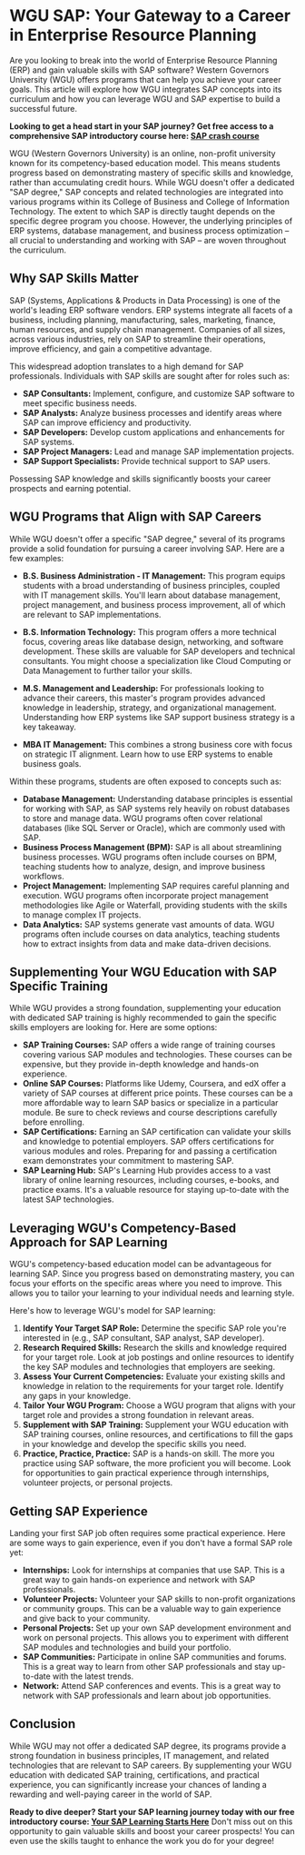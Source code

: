 # WGU SAP: Your Gateway to a Career in Enterprise Resource Planning

Are you looking to break into the world of Enterprise Resource Planning (ERP) and gain valuable skills with SAP software? Western Governors University (WGU) offers programs that can help you achieve your career goals.  This article will explore how WGU integrates SAP concepts into its curriculum and how you can leverage WGU and SAP expertise to build a successful future.

**Looking to get a head start in your SAP journey? Get free access to a comprehensive SAP introductory course here: [SAP crash course](https://udemywork.com/wgu-sap)**

WGU (Western Governors University) is an online, non-profit university known for its competency-based education model. This means students progress based on demonstrating mastery of specific skills and knowledge, rather than accumulating credit hours. While WGU doesn't offer a dedicated "SAP degree," SAP concepts and related technologies are integrated into various programs within its College of Business and College of Information Technology.  The extent to which SAP is directly taught depends on the specific degree program you choose. However, the underlying principles of ERP systems, database management, and business process optimization – all crucial to understanding and working with SAP – are woven throughout the curriculum.

## Why SAP Skills Matter

SAP (Systems, Applications & Products in Data Processing) is one of the world's leading ERP software vendors.  ERP systems integrate all facets of a business, including planning, manufacturing, sales, marketing, finance, human resources, and supply chain management.  Companies of all sizes, across various industries, rely on SAP to streamline their operations, improve efficiency, and gain a competitive advantage.

This widespread adoption translates to a high demand for SAP professionals.  Individuals with SAP skills are sought after for roles such as:

*   **SAP Consultants:** Implement, configure, and customize SAP software to meet specific business needs.
*   **SAP Analysts:** Analyze business processes and identify areas where SAP can improve efficiency and productivity.
*   **SAP Developers:** Develop custom applications and enhancements for SAP systems.
*   **SAP Project Managers:** Lead and manage SAP implementation projects.
*   **SAP Support Specialists:** Provide technical support to SAP users.

Possessing SAP knowledge and skills significantly boosts your career prospects and earning potential.

## WGU Programs that Align with SAP Careers

While WGU doesn't offer a specific "SAP degree," several of its programs provide a solid foundation for pursuing a career involving SAP. Here are a few examples:

*   **B.S. Business Administration - IT Management:** This program equips students with a broad understanding of business principles, coupled with IT management skills.  You'll learn about database management, project management, and business process improvement, all of which are relevant to SAP implementations.

*   **B.S. Information Technology:** This program offers a more technical focus, covering areas like database design, networking, and software development. These skills are valuable for SAP developers and technical consultants.  You might choose a specialization like Cloud Computing or Data Management to further tailor your skills.

*   **M.S. Management and Leadership:** For professionals looking to advance their careers, this master's program provides advanced knowledge in leadership, strategy, and organizational management.  Understanding how ERP systems like SAP support business strategy is a key takeaway.

*   **MBA IT Management:**  This combines a strong business core with focus on strategic IT alignment. Learn how to use ERP systems to enable business goals.

Within these programs, students are often exposed to concepts such as:

*   **Database Management:** Understanding database principles is essential for working with SAP, as SAP systems rely heavily on robust databases to store and manage data. WGU programs often cover relational databases (like SQL Server or Oracle), which are commonly used with SAP.
*   **Business Process Management (BPM):**  SAP is all about streamlining business processes. WGU programs often include courses on BPM, teaching students how to analyze, design, and improve business workflows.
*   **Project Management:** Implementing SAP requires careful planning and execution.  WGU programs often incorporate project management methodologies like Agile or Waterfall, providing students with the skills to manage complex IT projects.
*   **Data Analytics:** SAP systems generate vast amounts of data.  WGU programs often include courses on data analytics, teaching students how to extract insights from data and make data-driven decisions.

## Supplementing Your WGU Education with SAP Specific Training

While WGU provides a strong foundation, supplementing your education with dedicated SAP training is highly recommended to gain the specific skills employers are looking for. Here are some options:

*   **SAP Training Courses:** SAP offers a wide range of training courses covering various SAP modules and technologies.  These courses can be expensive, but they provide in-depth knowledge and hands-on experience.
*   **Online SAP Courses:** Platforms like Udemy, Coursera, and edX offer a variety of SAP courses at different price points. These courses can be a more affordable way to learn SAP basics or specialize in a particular module.  Be sure to check reviews and course descriptions carefully before enrolling.
*   **SAP Certifications:** Earning an SAP certification can validate your skills and knowledge to potential employers. SAP offers certifications for various modules and roles. Preparing for and passing a certification exam demonstrates your commitment to mastering SAP.
*   **SAP Learning Hub:** SAP's Learning Hub provides access to a vast library of online learning resources, including courses, e-books, and practice exams. It's a valuable resource for staying up-to-date with the latest SAP technologies.

## Leveraging WGU's Competency-Based Approach for SAP Learning

WGU's competency-based education model can be advantageous for learning SAP. Since you progress based on demonstrating mastery, you can focus your efforts on the specific areas where you need to improve. This allows you to tailor your learning to your individual needs and learning style.

Here's how to leverage WGU's model for SAP learning:

1.  **Identify Your Target SAP Role:**  Determine the specific SAP role you're interested in (e.g., SAP consultant, SAP analyst, SAP developer).
2.  **Research Required Skills:**  Research the skills and knowledge required for your target role.  Look at job postings and online resources to identify the key SAP modules and technologies that employers are seeking.
3.  **Assess Your Current Competencies:** Evaluate your existing skills and knowledge in relation to the requirements for your target role.  Identify any gaps in your knowledge.
4.  **Tailor Your WGU Program:**  Choose a WGU program that aligns with your target role and provides a strong foundation in relevant areas.
5.  **Supplement with SAP Training:**  Supplement your WGU education with SAP training courses, online resources, and certifications to fill the gaps in your knowledge and develop the specific skills you need.
6.  **Practice, Practice, Practice:**  SAP is a hands-on skill.  The more you practice using SAP software, the more proficient you will become.  Look for opportunities to gain practical experience through internships, volunteer projects, or personal projects.

## Getting SAP Experience

Landing your first SAP job often requires some practical experience. Here are some ways to gain experience, even if you don't have a formal SAP role yet:

*   **Internships:** Look for internships at companies that use SAP. This is a great way to gain hands-on experience and network with SAP professionals.
*   **Volunteer Projects:** Volunteer your SAP skills to non-profit organizations or community groups. This can be a valuable way to gain experience and give back to your community.
*   **Personal Projects:** Set up your own SAP development environment and work on personal projects. This allows you to experiment with different SAP modules and technologies and build your portfolio.
*   **SAP Communities:** Participate in online SAP communities and forums. This is a great way to learn from other SAP professionals and stay up-to-date with the latest trends.
*   **Network:** Attend SAP conferences and events. This is a great way to network with SAP professionals and learn about job opportunities.

## Conclusion

While WGU may not offer a dedicated SAP degree, its programs provide a strong foundation in business principles, IT management, and related technologies that are relevant to SAP careers. By supplementing your WGU education with dedicated SAP training, certifications, and practical experience, you can significantly increase your chances of landing a rewarding and well-paying career in the world of SAP.

**Ready to dive deeper? Start your SAP learning journey today with our free introductory course: [Your SAP Learning Starts Here](https://udemywork.com/wgu-sap)** Don't miss out on this opportunity to gain valuable skills and boost your career prospects! You can even use the skills taught to enhance the work you do for your degree!

